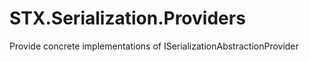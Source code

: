 # STX.Serialization.Providers
Provide concrete implementations of ISerializationAbstractionProvider

